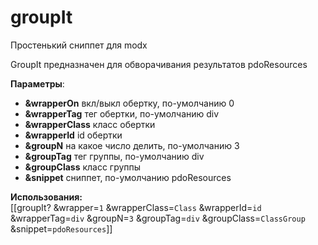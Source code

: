 # groupIt
Простенький сниппет для modx

GroupIt предназначен для обворачивания результатов pdoResources

**Параметры**:
* **&wrapperOn** вкл/выкл обертку, по-умолчанию 0
* **&wrapperTag** тег обертки, по-умолчанию div
* **&wrapperClass** класс обертки
* **&wrapperId** id обертки
* **&groupN** на какое число делить, по-умолчанию 3
* **&groupTag** тег группы, по-умолчанию div
* **&groupClass** класс группы
* **&snippet** сниппет, по-умолчанию pdoResources  


**Использования:**  
[[groupIt? &wrapper=`1` &wrapperClass=`Class` &wrapperId=`id` &wrapperTag=`div` &groupN=`3` &groupTag=`div` &groupClass=`ClassGroup` &snippet=`pdoResources`]]
